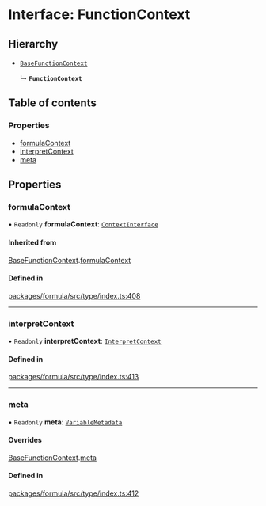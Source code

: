 # Interface: FunctionContext

## Hierarchy

- [`BaseFunctionContext`](BaseFunctionContext.md)

  ↳ **`FunctionContext`**

## Table of contents

### Properties

- [formulaContext](FunctionContext.md#formulacontext)
- [interpretContext](FunctionContext.md#interpretcontext)
- [meta](FunctionContext.md#meta)

## Properties

### <a id="formulacontext" name="formulacontext"></a> formulaContext

• `Readonly` **formulaContext**: [`ContextInterface`](ContextInterface.md)

#### Inherited from

[BaseFunctionContext](BaseFunctionContext.md).[formulaContext](BaseFunctionContext.md#formulacontext)

#### Defined in

[packages/formula/src/type/index.ts:408](https://github.com/mashcard/mashcard/blob/main/packages/formula/src/type/index.ts#L408)

___

### <a id="interpretcontext" name="interpretcontext"></a> interpretContext

• `Readonly` **interpretContext**: [`InterpretContext`](InterpretContext.md)

#### Defined in

[packages/formula/src/type/index.ts:413](https://github.com/mashcard/mashcard/blob/main/packages/formula/src/type/index.ts#L413)

___

### <a id="meta" name="meta"></a> meta

• `Readonly` **meta**: [`VariableMetadata`](VariableMetadata.md)

#### Overrides

[BaseFunctionContext](BaseFunctionContext.md).[meta](BaseFunctionContext.md#meta)

#### Defined in

[packages/formula/src/type/index.ts:412](https://github.com/mashcard/mashcard/blob/main/packages/formula/src/type/index.ts#L412)
